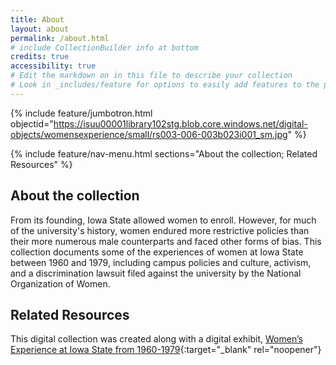 ```yaml
---
title: About
layout: about
permalink: /about.html
# include CollectionBuilder info at bottom
credits: true
accessibility: true
# Edit the markdown on in this file to describe your collection
# Look in _includes/feature for options to easily add features to the page
---
```


{% include feature/jumbotron.html objectid="https://isuu00001library102stg.blob.core.windows.net/digital-objects/womensexperience/small/rs003-006-003b023i001_sm.jpg" %} 

{% include feature/nav-menu.html sections="About the collection; Related Resources" %}

## About the collection
From its founding, Iowa State allowed women to enroll. However, for much of the university's history, women endured more restrictive policies than their more numerous male counterparts and faced other forms of bias. This collection documents some of the experiences of women at Iowa State between 1960 and 1979, including campus policies and culture, activism, and a discrimination lawsuit filed against the university by the National Organization of Women.

## Related Resources

This digital collection was created along with a digital exhibit, [Women’s Experience at Iowa State from 1960-1979](https://exhibits.lib.iastate.edu/womens-experience-at-iowa-state-from-1960-1979){:target="_blank" rel="noopener"}